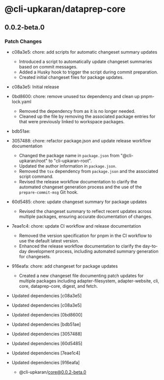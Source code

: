 # @cli-upkaran/dataprep-core

## 0.0.2-beta.0

### Patch Changes

- c08a3e5: chore: add scripts for automatic changeset summary updates

  - Introduced a script to automatically update changeset summaries based on commit messages.
  - Added a Husky hook to trigger the script during commit preparation.
  - Created initial changeset files for package updates.

- c08a3e5: Initial release
- 0bd8600: chore: remove unused tsx dependency and clean up pnpm-lock.yaml

  - Removed the dependency from as it is no longer needed.
  - Cleaned up the file by removing the associated package entries for that were previously linked to workspace packages.

- bdb51ae:
- 3057488: chore: refactor package.json and update release workflow documentation

  - Changed the package name in `package.json` from "@cli-upkaran/root" to "cli-upkaran-root".
  - Updated the author information in `package.json`.
  - Removed the `tsx` dependency from `package.json` and the associated script command.
  - Revised the release workflow documentation to clarify the automated changeset generation process and the use of the `prepare-commit-msg` Git hook.

- 60d5485: chore: update changeset summary for package updates

  - Revised the changeset summary to reflect recent updates across multiple packages, ensuring accurate documentation of changes.

- 7eae1c4: chore: update CI workflow and release documentation

  - Removed the version specification for pnpm in the CI workflow to use the default latest version.
  - Enhanced the release workflow documentation to clarify the day-to-day development process, including automated summary generation for changesets.

- 916eafa: chore: add changeset for package updates

  - Created a new changeset file documenting patch updates for multiple packages including adapter-filesystem, adapter-website, cli, core, dataprep-core, digest, and fetch.

- Updated dependencies [c08a3e5]
- Updated dependencies [c08a3e5]
- Updated dependencies [0bd8600]
- Updated dependencies [bdb51ae]
- Updated dependencies [3057488]
- Updated dependencies [60d5485]
- Updated dependencies [7eae1c4]
- Updated dependencies [916eafa]
  - @cli-upkaran/core@0.0.2-beta.0
